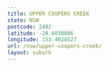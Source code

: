 ```yaml
---
title: UPPER COOPERS CREEK
state: NSW
postcode: 2482
latitude: -28.6038606
longitude: 153.4028527
url: /nsw/upper-coopers-creek/
layout: suburb
---
```

